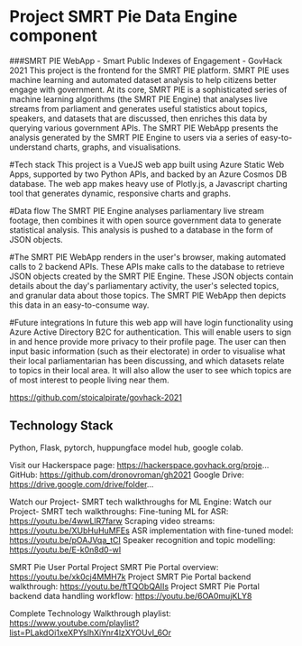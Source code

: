 # Project SMRT Pie Data Engine component






###SMRT PIE WebApp - Smart Public Indexes of Engagement - GovHack 2021
This project is the frontend for the SMRT PIE platform. SMRT PIE uses machine learning and automated dataset analysis to help citizens better engage with government. At its core, SMRT PIE is a sophisticated series of machine learning algorithms (the SMRT PIE Engine) that analyses live streams from parliament and generates useful statistics about topics, speakers, and datasets that are discussed, then enriches this data by querying various government APIs. The SMRT PIE WebApp presents the analysis generated by the SMRT PIE Engine to users via a series of easy-to-understand charts, graphs, and visualisations.

#Tech stack
This project is a VueJS web app built using Azure Static Web Apps, supported by two Python APIs, and backed by an Azure Cosmos DB database. The web app makes heavy use of Plotly.js, a Javascript charting tool that generates dynamic, responsive charts and graphs.

#Data flow
The SMRT PIE Engine analyses parliamentary live stream footage, then combines it with open source government data to generate statistical analysis. This analysis is pushed to a database in the form of JSON objects.

#The SMRT PIE WebApp renders in the user's browser, making automated calls to 2 backend APIs. These APIs make calls to the database to retrieve JSON objects created by the SMRT PIE Engine. These JSON objects contain details about the day's parliamentary activity, the user's selected topics, and granular data about those topics. The SMRT PIE WebApp then depicts this data in an easy-to-consume way.

#Future integrations
In future this web app will have login functionality using Azure Active Directory B2C for authentication. This will enable users to sign in and hence provide more privacy to their profile page. The user can then input basic information (such as their electorate) in order to visualise what their local parliamentarian has been discussing, and which datasets relate to topics in their local area. It will also allow the user to see which topics are of most interest to people living near them.

https://github.com/stoicalpirate/govhack-2021

## Technology Stack
Python, Flask, pytorch, huppungface model hub, google colab.


Visit our Hackerspace page: https://hackerspace.govhack.org/proje...
GitHub: https://github.com/dronovroman/gh2021
Google Drive: https://drive.google.com/drive/folder...

Watch our  Project- SMRT tech walkthroughs for ML Engine:
Watch our Project- SMRT tech walkthroughs:
Fine-tuning ML for ASR: https://youtu.be/4wwLlR7farw
Scraping video streams: https://youtu.be/XUbHuHuMFEs
ASR implementation with fine-tuned model: https://youtu.be/pOAJVqa_tCI
Speaker recognition and topic modelling: https://youtu.be/E-k0n8d0-wI


SMRT Pie User Portal
Project SMRT Pie Portal overview: https://youtu.be/xk0cj4MMH7k
Project SMRT Pie Portal backend walkthrough: https://youtu.be/ftTQObQAIIs
Project SMRT Pie Portal backend data handling workflow: https://youtu.be/6OA0mujKLY8

Complete Technology Walkthrough playlist:
https://www.youtube.com/playlist?list=PLakdOi1xeXPYslhXiYnr4lzXYOUvI_6Or

